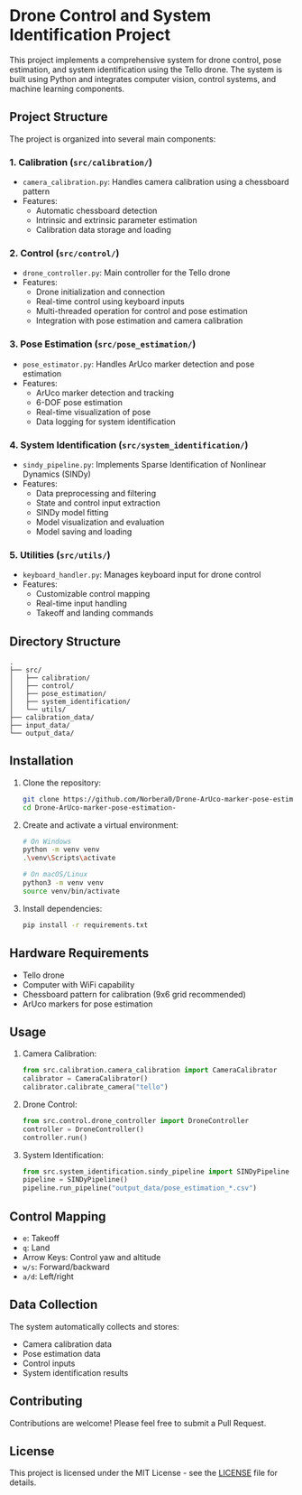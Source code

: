 # Drone Control and System Identification Project

This project implements a comprehensive system for drone control, pose estimation, and system identification using the Tello drone. The system is built using Python and integrates computer vision, control systems, and machine learning components.

## Project Structure

The project is organized into several main components:

### 1. Calibration (`src/calibration/`)
- `camera_calibration.py`: Handles camera calibration using a chessboard pattern
- Features:
  - Automatic chessboard detection
  - Intrinsic and extrinsic parameter estimation
  - Calibration data storage and loading

### 2. Control (`src/control/`)
- `drone_controller.py`: Main controller for the Tello drone
- Features:
  - Drone initialization and connection
  - Real-time control using keyboard inputs
  - Multi-threaded operation for control and pose estimation
  - Integration with pose estimation and camera calibration

### 3. Pose Estimation (`src/pose_estimation/`)
- `pose_estimator.py`: Handles ArUco marker detection and pose estimation
- Features:
  - ArUco marker detection and tracking
  - 6-DOF pose estimation
  - Real-time visualization of pose
  - Data logging for system identification

### 4. System Identification (`src/system_identification/`)
- `sindy_pipeline.py`: Implements Sparse Identification of Nonlinear Dynamics (SINDy)
- Features:
  - Data preprocessing and filtering
  - State and control input extraction
  - SINDy model fitting
  - Model visualization and evaluation
  - Model saving and loading

### 5. Utilities (`src/utils/`)
- `keyboard_handler.py`: Manages keyboard input for drone control
- Features:
  - Customizable control mapping
  - Real-time input handling
  - Takeoff and landing commands

## Directory Structure

```
.
├── src/
│   ├── calibration/
│   ├── control/
│   ├── pose_estimation/
│   ├── system_identification/
│   └── utils/
├── calibration_data/
├── input_data/
└── output_data/
```

## Installation

1. Clone the repository:
   ```bash
   git clone https://github.com/Norbera0/Drone-ArUco-marker-pose-estimation-.git
   cd Drone-ArUco-marker-pose-estimation-
   ```

2. Create and activate a virtual environment:
   ```bash
   # On Windows
   python -m venv venv
   .\venv\Scripts\activate

   # On macOS/Linux
   python3 -m venv venv
   source venv/bin/activate
   ```

3. Install dependencies:
   ```bash
   pip install -r requirements.txt
   ```

## Hardware Requirements

- Tello drone
- Computer with WiFi capability
- Chessboard pattern for calibration (9x6 grid recommended)
- ArUco markers for pose estimation

## Usage

1. Camera Calibration:
   ```python
   from src.calibration.camera_calibration import CameraCalibrator
   calibrator = CameraCalibrator()
   calibrator.calibrate_camera("tello")
   ```

2. Drone Control:
   ```python
   from src.control.drone_controller import DroneController
   controller = DroneController()
   controller.run()
   ```

3. System Identification:
   ```python
   from src.system_identification.sindy_pipeline import SINDyPipeline
   pipeline = SINDyPipeline()
   pipeline.run_pipeline("output_data/pose_estimation_*.csv")
   ```

## Control Mapping

- `e`: Takeoff
- `q`: Land
- Arrow Keys: Control yaw and altitude
- `w/s`: Forward/backward
- `a/d`: Left/right

## Data Collection

The system automatically collects and stores:
- Camera calibration data
- Pose estimation data
- Control inputs
- System identification results

## Contributing

Contributions are welcome! Please feel free to submit a Pull Request.

## License

This project is licensed under the MIT License - see the [LICENSE](LICENSE) file for details. 